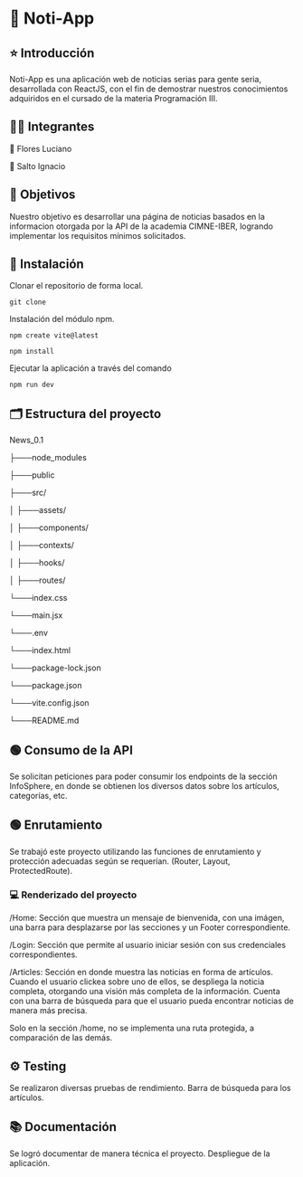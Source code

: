 
# 📰 Noti-App 

## ⭐ Introducción

Noti-App es una aplicación web de noticias serias para gente seria, desarrollada con ReactJS, con el fin de demostrar nuestros conocimientos adquiridos en el cursado de la materia Programación III.

## 🙋‍♂️ Integrantes 

🗿 Flores Luciano

🗿 Salto Ignacio

## 🎯 Objetivos 

Nuestro objetivo es desarrollar una página de noticias basados en la informacion otorgada por la API de la academia CIMNE-IBER, logrando implementar los requisitos mínimos solicitados.

## 📝 Instalación

Clonar el repositorio de forma local.

```shell
git clone 
```

Instalación del módulo npm.

```shell
npm create vite@latest
```

```shell
npm install 
```

Ejecutar la aplicación a través del comando

```shell
npm run dev 
```

## 🗂️ Estructura del proyecto 

News_0.1

 ├───node_modules
 
 ├───public
 
 ├───src/
 
 │   ├───assets/
 
 │   ├───components/
 
 │   ├───contexts/
 
 │   ├───hooks/
 
 │   ├───routes/
 
 └───index.css   
 
 └───main.jsx
 
└───.env

└───index.html

└───package-lock.json

└───package.json

└───vite.config.json

└───README.md


## 🟢 Consumo de la API 

 Se solicitan peticiones para poder consumir los endpoints de la sección InfoSphere, en donde se obtienen los diversos datos sobre los artículos, categorías, etc.

## 🟢 Enrutamiento 

 Se trabajó este proyecto utilizando las funciones de enrutamiento y protección adecuadas según se requerían. (Router, Layout, ProtectedRoute).

### 💻 Renderizado del proyecto 
  
  /Home: Sección que muestra un mensaje de bienvenida, con una imágen, una barra para desplazarse por las secciones y un Footer correspondiente.
  
  /Login: Sección que permite al usuario iniciar sesión con sus credenciales correspondientes.
  
  /Articles: Sección en donde muestra las noticias en forma de artículos. Cuando el usuario clickea sobre uno de ellos, se despliega la noticia completa, otorgando una visión más completa de la información.
  Cuenta con una barra de búsqueda para que el usuario pueda encontrar noticias de manera más precisa.

  Solo en la sección /home, no se implementa una ruta protegida, a comparación de las demás.

## ⚙️ Testing 

 Se realizaron diversas pruebas de rendimiento.
 Barra de búsqueda para los artículos.

## 📚 Documentación

 Se logró documentar de manera técnica el proyecto.
 Despliegue de la aplicación.
